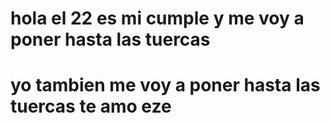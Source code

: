 # hola el 22 es mi cumple y me voy a poner hasta las tuercas 
# yo tambien me voy a poner hasta las tuercas te amo eze


